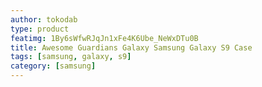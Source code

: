 ```yaml
---
author: tokodab
type: product
featimg: 1By6sWfwRJqJn1xFe4K6Ube_NeWxDTu0B
title: Awesome Guardians Galaxy Samsung Galaxy S9 Case
tags: [samsung, galaxy, s9]
category: [samsung]
---
```

